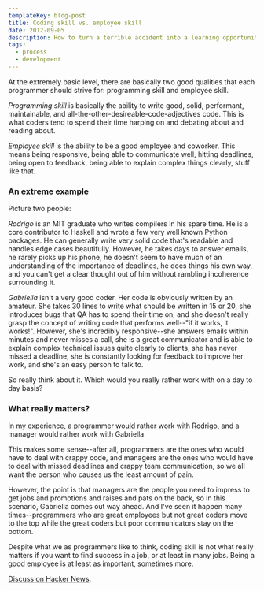 ```yaml
---
templateKey: blog-post
title: Coding skill vs. employee skill
date: 2012-09-05
description: How to turn a terrible accident into a learning opportunity.
tags:
  - process
  - development
---
```


At the extremely basic level, there are basically two good qualities that each programmer should strive for: programming skill and employee skill.

_Programming skill_ is basically the ability to write good, solid, performant, maintainable, and all-the-other-desireable-code-adjectives code. This is what coders tend to spend their time harping on and debating about and reading about.

_Employee skill_ is the ability to be a good employee and coworker. This means being responsive, being able to communicate well, hitting deadlines, being open to feedback, being able to explain complex things clearly, stuff like that.

### An extreme example

Picture two people:

_Rodrigo_ is an MIT graduate who writes compilers in his spare time. He is a core contributor to Haskell and wrote a few very well known Python packages. He can generally write very solid code that's readable and handles edge cases beautifully. However, he takes days to answer emails, he rarely picks up his phone, he doesn't seem to have much of an understanding of the importance of deadlines, he does things his own way, and you can't get a clear thought out of him without rambling incoherence surrounding it.

_Gabriella_ isn't a very good coder. Her code is obviously written by an amateur. She takes 30 lines to write what should be written in 15 or 20, she introduces bugs that QA has to spend their time on, and she doesn't really grasp the concept of writing code that performs well--"if it works, it works!". However, she's incredibly responsive--she answers emails within minutes and never misses a call, she is a great communicator and is able to explain complex technical issues quite clearly to clients, she has never missed a deadline, she is constantly looking for feedback to improve her work, and she's an easy person to talk to.

So really think about it. Which would you really rather work with on a day to day basis?

### What really matters?

In my experience, a programmer would rather work with Rodrigo, and a manager would rather work with Gabriella.

This makes some sense--after all, programmers are the ones who would have to deal with crappy code, and managers are the ones who would have to deal with missed deadlines and crappy team communication, so we all want the person who causes us the least amount of pain.

However, the point is that managers are the people you need to impress to get jobs and promotions and raises and pats on the back, so in this scenario, Gabriella comes out way ahead. And I've seen it happen many times--programmers who are great employees but not great coders move to the top while the great coders but poor communicators stay on the bottom.

Despite what we as programmers like to think, coding skill is not what really matters if you want to find success in a job, or at least in many jobs. Being a good employee is at least as important, sometimes more.

[Discuss on Hacker News](http://news.ycombinator.com/item?id=4502272).